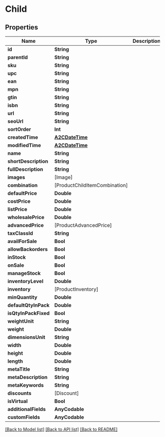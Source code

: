# Child

## Properties
Name | Type | Description | Notes
------------ | ------------- | ------------- | -------------
**id** | **String** |  | [optional] 
**parentId** | **String** |  | [optional] 
**sku** | **String** |  | [optional] 
**upc** | **String** |  | [optional] 
**ean** | **String** |  | [optional] 
**mpn** | **String** |  | [optional] 
**gtin** | **String** |  | [optional] 
**isbn** | **String** |  | [optional] 
**url** | **String** |  | [optional] 
**seoUrl** | **String** |  | [optional] 
**sortOrder** | **Int** |  | [optional] 
**createdTime** | [**A2CDateTime**](A2CDateTime.md) |  | [optional] 
**modifiedTime** | [**A2CDateTime**](A2CDateTime.md) |  | [optional] 
**name** | **String** |  | [optional] 
**shortDescription** | **String** |  | [optional] 
**fullDescription** | **String** |  | [optional] 
**images** | [Image] |  | [optional] 
**combination** | [ProductChildItemCombination] |  | [optional] 
**defaultPrice** | **Double** |  | [optional] 
**costPrice** | **Double** |  | [optional] 
**listPrice** | **Double** |  | [optional] 
**wholesalePrice** | **Double** |  | [optional] 
**advancedPrice** | [ProductAdvancedPrice] |  | [optional] 
**taxClassId** | **String** |  | [optional] 
**availForSale** | **Bool** |  | [optional] 
**allowBackorders** | **Bool** |  | [optional] 
**inStock** | **Bool** |  | [optional] 
**onSale** | **Bool** |  | [optional] 
**manageStock** | **Bool** |  | [optional] 
**inventoryLevel** | **Double** |  | [optional] 
**inventory** | [ProductInventory] |  | [optional] 
**minQuantity** | **Double** |  | [optional] 
**defaultQtyInPack** | **Double** |  | [optional] 
**isQtyInPackFixed** | **Bool** |  | [optional] 
**weightUnit** | **String** |  | [optional] 
**weight** | **Double** |  | [optional] 
**dimensionsUnit** | **String** |  | [optional] 
**width** | **Double** |  | [optional] 
**height** | **Double** |  | [optional] 
**length** | **Double** |  | [optional] 
**metaTitle** | **String** |  | [optional] 
**metaDescription** | **String** |  | [optional] 
**metaKeywords** | **String** |  | [optional] 
**discounts** | [Discount] |  | [optional] 
**isVirtual** | **Bool** |  | [optional] 
**additionalFields** | **AnyCodable** |  | [optional] 
**customFields** | **AnyCodable** |  | [optional] 

[[Back to Model list]](../README.md#documentation-for-models) [[Back to API list]](../README.md#documentation-for-api-endpoints) [[Back to README]](../README.md)



